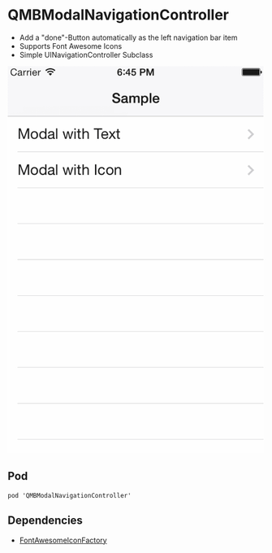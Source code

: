 # QMBModalNavigationController  #

- Add a "done"-Button automatically as the left navigation bar item
- Supports Font Awesome Icons
- Simple UINavigationController Subclass

![Demo](QMBModalNavigationController-Sample/capture.gif)

## Pod ##

```gem
pod 'QMBModalNavigationController'
```

## Dependencies ## 

- [FontAwesomeIconFactory](https://github.com/nschum/FontAwesomeIconFactory)
